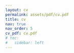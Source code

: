 ```yaml
---
layout: cv
permalink: assets/pdf/cv.pdf
title: cv
nav: true
nav_order: 5
cv_pdf: cv.pdf
# toc:
#   sidebar: left
---
```

